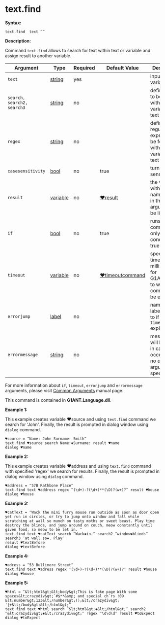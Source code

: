 # text.find

**Syntax:**

```G1ANT
text.find  text ‴‴
```

**Description:**

Command `text.find` allows to search for text within text or variable and assign result to another variable.

| Argument | Type | Required | Default Value | Description |
| -------- | ---- | -------- | ------------- | ----------- |
|`text`| [string](https://github.com/G1ANT-Robot/G1ANT.Manual/blob/master/G1ANT-Language/Structures/string.md)  | yes| |inputs text or variable|
|`search, search2, search3`| [string](https://github.com/G1ANT-Robot/G1ANT.Manual/blob/master/G1ANT-Language/Structures/string.md)  | no |  |defines text to be found within variable or text|
|`regex`| [string](https://github.com/G1ANT-Robot/G1ANT.Manual/blob/master/G1ANT-Language/Structures/string.md)  | no |  |defines regular expression to be found within variable or text|
|`casesensitivity`| [bool](https://github.com/G1ANT-Robot/G1ANT.Manual/blob/master/G1ANT-Language/Structures/bool.md)  | no | true | turns on case sensitivity |
|`result`| [variable](https://github.com/G1ANT-Robot/G1ANT.Manual/blob/master/G1ANT-Language/Special-Characters/variable.md)  | no |  [♥result](https://github.com/G1ANT-Robot/G1ANT.Manual/blob/master/G1ANT-Language/Common-Arguments.md)  | the variable with the name passed in the result argument will be list type |
|`if`| [bool](https://github.com/G1ANT-Robot/G1ANT.Manual/blob/master/G1ANT-Language/Structures/bool.md) | no | true | runs the command only if condition is true |
|`timeout`| [variable](https://github.com/G1ANT-Robot/G1ANT.Manual/blob/master/G1ANT-Language/Special-Characters/variable.md) | no | [♥timeoutcommand](https://github.com/G1ANT-Robot/G1ANT.Manual/blob/master/G1ANT-Language/Variables/Special-Variables.md)  | specifies time in milliseconds for G1ANT.Robot to wait for the command to be executed |
|`errorjump` | [label](https://github.com/G1ANT-Robot/G1ANT.Manual/blob/master/G1ANT-Language/Structures/label.md) | no | | name of the label to jump to if given `timeout` expires |
|`errormessage`| [string](https://github.com/G1ANT-Robot/G1ANT.Manual/blob/master/G1ANT-Language/Structures/string.md) | no |  | message that will be shown in case error occurs and no `errorjump` argument is specified |

For more information about `if`, `timeout`, `errorjump` and `errormessage` arguments, please visit [Common Arguments](https://github.com/G1ANT-Robot/G1ANT.Manual/blob/master/G1ANT-Language/Common-Arguments.md)  manual page.

This command is contained in **G1ANT.Language.dll**.

**Example 1:**

This example creates variable ♥source and using `text.find` command we search for 'John'. Finally, the result is prompted in dialog window using `dialog` command.

```G1ANT
♥source = ‴Name: John Surname: Smith‴
text.find ♥source search Name:✱Surname: result ♥name
dialog ♥name
```

**Example 2:**

This example creates variable ♥address and using `text.find` command with specified 'regex' we search for results. Finally, the result is prompted in dialog window using `dialog` command.

```G1ANT
♥address = ‴57B Rathbone Place‴
text.find text ♥address regex ‴(\d+)-?(\d+)**(\D)?(w+)?‴ result ♥house
dialog ♥house
```

**Example 3:**

```G1ANT
♥catText = ‴Wack the mini furry mouse run outside as soon as door open yet run in circles, or try to jump onto window and fall while scratching at wall so munch on tasty moths or sweet beast. Play time destroy the blinds, and jump around on couch, meow constantly until given food, so meow to be let in. ‴
text.find text ♥catText search ‴Wack✱in.‴ search2 ‴window✱blinds‴ search3 ‴at wall so✱. Play‴
result ♥textBefore
dialog ♥textBefore
```

**Example 4:**

```G1ANT
♥adress = ‴53 Bullimore Street‴
text.find text ♥adress regex ‴(\d+)-?(\d+)**(\D)?(w+)?‴ result ♥house
dialog ♥house
```

**Example 5:**

```G1ANT
♥html = ‴&lt;html&gt;&lt;body&gt;This is fake page With some spaces&lt;crazydiv&gt;`#$**&amp; and special ch`rs !09 &lt;number&gt;123&lt;/number&gt;();&lt;/crazydiv&gt; '|+&lt;/body&gt;&lt;/html&gt;‴
text.find text ♥html search ‴&lt;html&gt;✱&lt;/html&gt;‴ search2 ‴&lt;crazydiv&gt;✱&lt;/crazydiv&gt;‴ regex ‴\d\d\d‴ result ♥toExpect
dialog ♥toExpect
```

